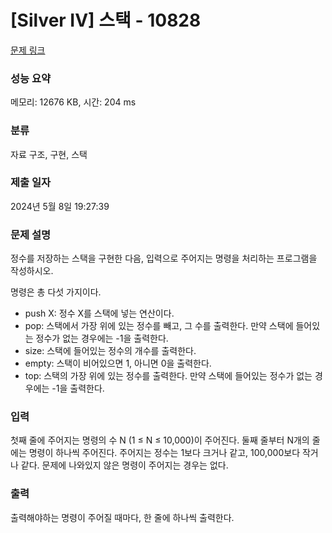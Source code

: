 # [Silver IV] 스택 - 10828 

[문제 링크](https://www.acmicpc.net/problem/10828) 

### 성능 요약

메모리: 12676 KB, 시간: 204 ms

### 분류

자료 구조, 구현, 스택

### 제출 일자

2024년 5월 8일 19:27:39

### 문제 설명

<p>정수를 저장하는 스택을 구현한 다음, 입력으로 주어지는 명령을 처리하는 프로그램을 작성하시오.</p>

<p>명령은 총 다섯 가지이다.</p>

<ul>
	<li>push X: 정수 X를 스택에 넣는 연산이다.</li>
	<li>pop: 스택에서 가장 위에 있는 정수를 빼고, 그 수를 출력한다. 만약 스택에 들어있는 정수가 없는 경우에는 -1을 출력한다.</li>
	<li>size: 스택에 들어있는 정수의 개수를 출력한다.</li>
	<li>empty: 스택이 비어있으면 1, 아니면 0을 출력한다.</li>
	<li>top: 스택의 가장 위에 있는 정수를 출력한다. 만약 스택에 들어있는 정수가 없는 경우에는 -1을 출력한다.</li>
</ul>

### 입력 

 <p>첫째 줄에 주어지는 명령의 수 N (1 ≤ N ≤ 10,000)이 주어진다. 둘째 줄부터 N개의 줄에는 명령이 하나씩 주어진다. 주어지는 정수는 1보다 크거나 같고, 100,000보다 작거나 같다. 문제에 나와있지 않은 명령이 주어지는 경우는 없다.</p>

### 출력 

 <p>출력해야하는 명령이 주어질 때마다, 한 줄에 하나씩 출력한다.</p>

